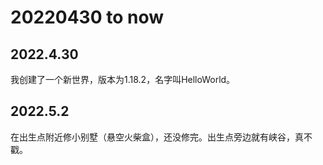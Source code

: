 # 20220430 to now

## 2022.4.30
我创建了一个新世界，版本为1.18.2，名字叫HelloWorld。

## 2022.5.2
在出生点附近修小别墅（悬空火柴盒），还没修完。出生点旁边就有峡谷，真不戳。

